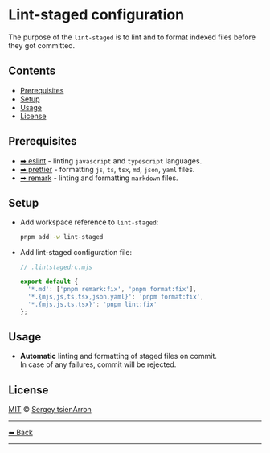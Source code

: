 # Lint-staged configuration

The purpose of the `lint-staged` is to lint and to format indexed files before they got committed.

## Contents

- [Prerequisites](#prerequisites)
- [Setup](#setup)
- [Usage](#usage)
- [License](#license)

## Prerequisites

- [➡ eslint](../../packages/eslint-ts/README.md) - linting `javascript` and `typescript` languages.
- [➡ prettier](../../packages/prettier/README.md) - formatting `js`, `ts`, `tsx`, `md`, `json`, `yaml` files.
- [➡ remark](../../packages/remark/README.md) - linting and formatting `markdown` files.

## Setup

- Add workspace reference to `lint-staged`:

  ```sh
  pnpm add -w lint-staged
  ```

- Add lint-staged configuration file:

  ```js
  // .lintstagedrc.mjs

  export default {
    '*.md': ['pnpm remark:fix', 'pnpm format:fix'],
    '*.{mjs,js,ts,tsx,json,yaml}': 'pnpm format:fix',
    '*.{mjs,js,ts,tsx}': 'pnpm lint:fix'
  };
  ```

## Usage

- **Automatic** linting and formatting of staged files on commit.\
  In case of any failures, commit will be rejected.

## License

[MIT](../../LICENSE) © [Sergey tsienArron](https://github.com/muravjev)

---

[⬅ Back](../../README.md)

---
